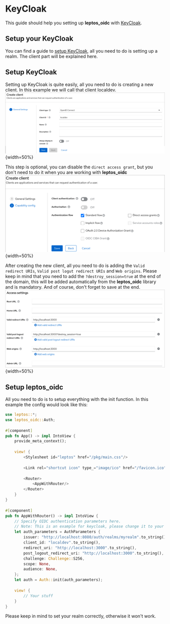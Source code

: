 # KeyCloak

This guide should help you setting up **leptos_oidc** with [KeyCloak](https://github.com/sebadob/rauthy).

## Setup your KeyCloak

You can find a guide to [setup KeyCloak](https://www.keycloak.org/getting-started/getting-started-docker),
all you need to do is setting up a realm. The client part will be explained here.

## Setup KeyCloak

Setting up KeyCloak is quite easily, all you need to do is creating a new
client. In this example we will call that client localdev. \
![add client in keycloak](keycloak_create_client.png){width=50%}

This step is optional, you can disable the `direct access grant`, but you don't
need to do it when you are working with **leptos_oidc** \
![disable direct access grants in keycloak](keycloak_disable_direct_access_grants.png){width=50%}

After creating the new client, all you need to do is adding the `Valid redirect
URIs`, `Valid post logut redirect URIs` and `Web origins`. Please keep in mind
that you need to add the `?destroy_session=true` at the end of the domain, this
will be added automatically from the **leptos_oidc** library and is mandatory.
And of course, don't forget to save at the end. \
![enable refresh token response in rauthy](keycloak_add_urls.png){width=50%}

## Setup leptos_oidc

All you need to do is to setup everything with the init function. In this
example the config would look like this:

```rust
use leptos::*;
use leptos_oidc::Auth;

#[component]
pub fn App() -> impl IntoView {
    provide_meta_context();

    view! {
        <Stylesheet id="leptos" href="/pkg/main.css"/>

        <Link rel="shortcut icon" type_="image/ico" href="/favicon.ico"/>

        <Router>
            <AppWithRouter/>
        </Router>
    }
}

#[component]
pub fn AppWithRouter() -> impl IntoView {
    // Specify OIDC authentication parameters here.
    // Note: This is an example for keycloak, please change it to your needs
    let auth_parameters = AuthParameters {
        issuer: "http://localhost:8080/auth/realms/myrealm".to_string(),
        client_id: "localdev".to_string(),
        redirect_uri: "http://localhost:3000".to_string(),
        post_logout_redirect_uri: "http://localhost:3000".to_string(),
        challenge: Challenge::S256,
        scope: None,
        audience: None,
    };
    let auth = Auth::init(auth_parameters);

    view! {
        // Your stuff
    }
}
```

Please keep in mind to set your realm correctly, otherwise it won't work.
